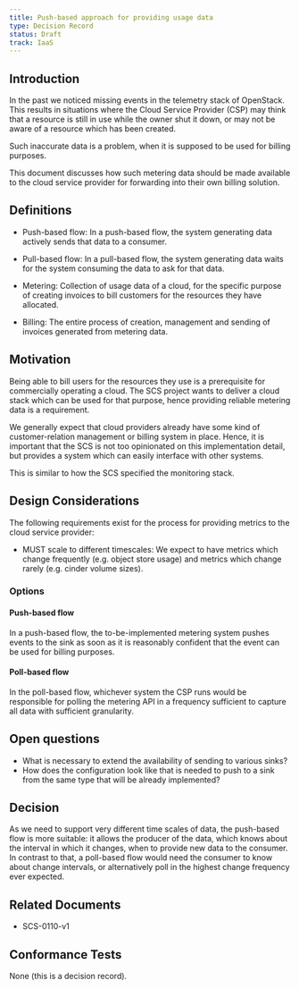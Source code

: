 ```yaml
---
title: Push-based approach for providing usage data
type: Decision Record
status: Draft
track: IaaS
---
```


<!-- This file uses semantic linebreaks. See <https://sembr.org/> for more info. -->

## Introduction

In the past we noticed missing events in the telemetry stack of OpenStack.
This results in situations where the Cloud Service Provider (CSP)
may think that a resource is still in use while the owner shut it down,
or may not be aware of a resource which has been created.

Such inaccurate data is a problem,
when it is supposed to be used for billing purposes.

This document discusses how such metering data should be made available
to the cloud service provider
for forwarding into their own billing solution.

## Definitions

- Push-based flow:
  In a push-based flow,
  the system generating data actively sends that data to a consumer.

- Pull-based flow:
  In a pull-based flow,
  the system generating data waits for the system consuming the data
  to ask for that data.

- Metering:
  Collection of usage data of a cloud,
  for the specific purpose of creating invoices
  to bill customers for the resources they have allocated.

- Billing:
  The entire process of creation, management and sending of invoices
  generated from metering data.

## Motivation

Being able to bill users
for the resources they use
is a prerequisite for commercially operating a cloud.
The SCS project wants to deliver a cloud stack
which can be used for that purpose,
hence providing reliable metering data is a requirement.

We generally expect that cloud providers already have
some kind of customer-relation management or billing system in place.
Hence, it is important that the SCS is not too opinionated
on this implementation detail,
but provides a system which can easily interface with other systems.

This is similar to how the SCS specified the monitoring stack.

## Design Considerations

The following requirements exist for the process for providing metrics to the cloud service provider:

- MUST scale to different timescales:
  We expect to have metrics which change frequently (e.g. object store usage)
  and metrics which change rarely (e.g. cinder volume sizes).

### Options

#### Push-based flow

In a push-based flow,
the to-be-implemented metering system pushes events to the sink
as soon as it is reasonably confident
that the event can be used for billing purposes.

#### Poll-based flow

In the poll-based flow,
whichever system the CSP runs would be responsible for polling the metering API
in a frequency sufficient to capture all data with sufficient granularity.

## Open questions

- What is necessary to extend the availability of sending to various sinks?
- How does the configuration look like that is needed to push to a sink from the same type that will be already implemented?

## Decision

As we need to support very different time scales of data,
the push-based flow is more suitable:
it allows the producer of the data,
which knows about the interval in which it changes,
when to provide new data to the consumer.
In contrast to that,
a poll-based flow would need the consumer to know about change intervals,
or alternatively poll in the highest change frequency ever expected.

## Related Documents

- SCS-0110-v1

## Conformance Tests

None (this is a decision record).
